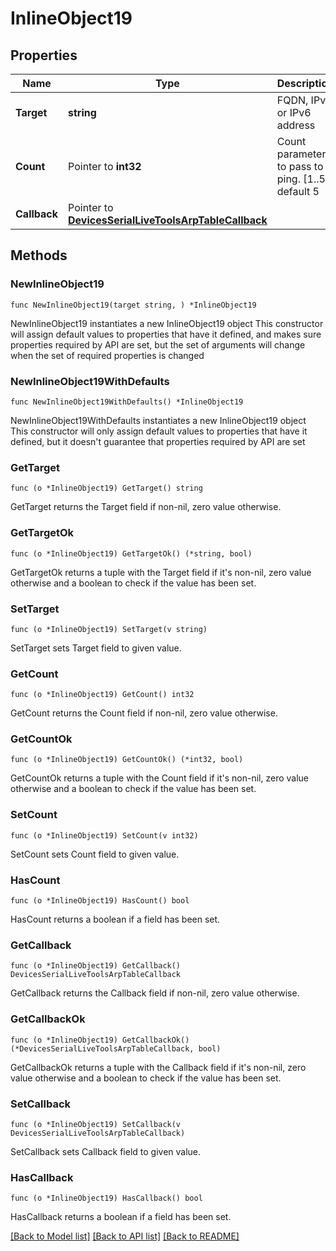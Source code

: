 # InlineObject19

## Properties

Name | Type | Description | Notes
------------ | ------------- | ------------- | -------------
**Target** | **string** | FQDN, IPv4 or IPv6 address | 
**Count** | Pointer to **int32** | Count parameter to pass to ping. [1..5], default 5 | [optional] 
**Callback** | Pointer to [**DevicesSerialLiveToolsArpTableCallback**](DevicesSerialLiveToolsArpTableCallback.md) |  | [optional] 

## Methods

### NewInlineObject19

`func NewInlineObject19(target string, ) *InlineObject19`

NewInlineObject19 instantiates a new InlineObject19 object
This constructor will assign default values to properties that have it defined,
and makes sure properties required by API are set, but the set of arguments
will change when the set of required properties is changed

### NewInlineObject19WithDefaults

`func NewInlineObject19WithDefaults() *InlineObject19`

NewInlineObject19WithDefaults instantiates a new InlineObject19 object
This constructor will only assign default values to properties that have it defined,
but it doesn't guarantee that properties required by API are set

### GetTarget

`func (o *InlineObject19) GetTarget() string`

GetTarget returns the Target field if non-nil, zero value otherwise.

### GetTargetOk

`func (o *InlineObject19) GetTargetOk() (*string, bool)`

GetTargetOk returns a tuple with the Target field if it's non-nil, zero value otherwise
and a boolean to check if the value has been set.

### SetTarget

`func (o *InlineObject19) SetTarget(v string)`

SetTarget sets Target field to given value.


### GetCount

`func (o *InlineObject19) GetCount() int32`

GetCount returns the Count field if non-nil, zero value otherwise.

### GetCountOk

`func (o *InlineObject19) GetCountOk() (*int32, bool)`

GetCountOk returns a tuple with the Count field if it's non-nil, zero value otherwise
and a boolean to check if the value has been set.

### SetCount

`func (o *InlineObject19) SetCount(v int32)`

SetCount sets Count field to given value.

### HasCount

`func (o *InlineObject19) HasCount() bool`

HasCount returns a boolean if a field has been set.

### GetCallback

`func (o *InlineObject19) GetCallback() DevicesSerialLiveToolsArpTableCallback`

GetCallback returns the Callback field if non-nil, zero value otherwise.

### GetCallbackOk

`func (o *InlineObject19) GetCallbackOk() (*DevicesSerialLiveToolsArpTableCallback, bool)`

GetCallbackOk returns a tuple with the Callback field if it's non-nil, zero value otherwise
and a boolean to check if the value has been set.

### SetCallback

`func (o *InlineObject19) SetCallback(v DevicesSerialLiveToolsArpTableCallback)`

SetCallback sets Callback field to given value.

### HasCallback

`func (o *InlineObject19) HasCallback() bool`

HasCallback returns a boolean if a field has been set.


[[Back to Model list]](../README.md#documentation-for-models) [[Back to API list]](../README.md#documentation-for-api-endpoints) [[Back to README]](../README.md)


